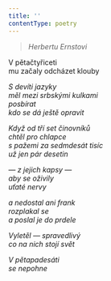 ```yaml
---
title: ''
contentType: poetry
---
```


<section>

> 

> _Herbertu Ernstovi_

V pětačtyřiceti  
mu začaly odcházet klouby

_S devíti jazyky  
měl mezi srbskými kulkami  
posbírat  
kdo se dá ještě opravit_

</section>

<section>

_Když od tří set činovníků  
chtěl pro chlapce  
s pažemi za sedmdesát tisíc  
už jen pár desetin_

</section>

<section>

_— z jejich kapsy —  
aby se oživily  
uťaté nervy_

</section>

<section>

_a nedostal ani frank  
rozplakal se  
a poslal je do prdele_

</section>

<section>

_Vyletěl — spravedlivý  
co na nich stojí svět_

</section>

<section>

_V pětapadesáti  
se nepohne_

</section>
